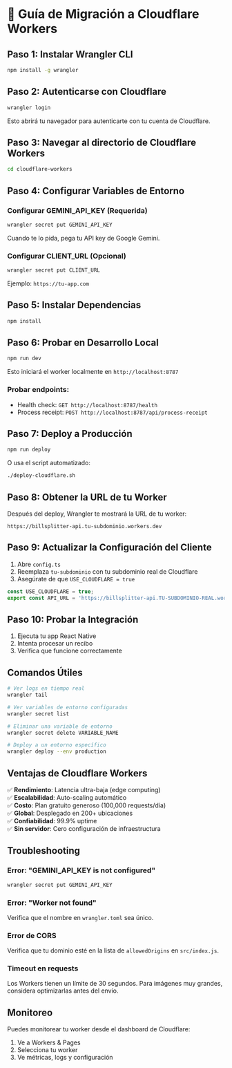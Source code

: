 # 🚀 Guía de Migración a Cloudflare Workers

## Paso 1: Instalar Wrangler CLI

```bash
npm install -g wrangler
```

## Paso 2: Autenticarse con Cloudflare

```bash
wrangler login
```

Esto abrirá tu navegador para autenticarte con tu cuenta de Cloudflare.

## Paso 3: Navegar al directorio de Cloudflare Workers

```bash
cd cloudflare-workers
```

## Paso 4: Configurar Variables de Entorno

### Configurar GEMINI_API_KEY (Requerida)
```bash
wrangler secret put GEMINI_API_KEY
```
Cuando te lo pida, pega tu API key de Google Gemini.

### Configurar CLIENT_URL (Opcional)
```bash
wrangler secret put CLIENT_URL
```
Ejemplo: `https://tu-app.com`

## Paso 5: Instalar Dependencias

```bash
npm install
```

## Paso 6: Probar en Desarrollo Local

```bash
npm run dev
```

Esto iniciará el worker localmente en `http://localhost:8787`

### Probar endpoints:
- Health check: `GET http://localhost:8787/health`
- Process receipt: `POST http://localhost:8787/api/process-receipt`

## Paso 7: Deploy a Producción

```bash
npm run deploy
```

O usa el script automatizado:
```bash
./deploy-cloudflare.sh
```

## Paso 8: Obtener la URL de tu Worker

Después del deploy, Wrangler te mostrará la URL de tu worker:
```
https://billsplitter-api.tu-subdominio.workers.dev
```

## Paso 9: Actualizar la Configuración del Cliente

1. Abre `config.ts`
2. Reemplaza `tu-subdominio` con tu subdominio real de Cloudflare
3. Asegúrate de que `USE_CLOUDFLARE = true`

```typescript
const USE_CLOUDFLARE = true;
export const API_URL = 'https://billsplitter-api.TU-SUBDOMINIO-REAL.workers.dev';
```

## Paso 10: Probar la Integración

1. Ejecuta tu app React Native
2. Intenta procesar un recibo
3. Verifica que funcione correctamente

## Comandos Útiles

```bash
# Ver logs en tiempo real
wrangler tail

# Ver variables de entorno configuradas
wrangler secret list

# Eliminar una variable de entorno
wrangler secret delete VARIABLE_NAME

# Deploy a un entorno específico
wrangler deploy --env production
```

## Ventajas de Cloudflare Workers

✅ **Rendimiento**: Latencia ultra-baja (edge computing)  
✅ **Escalabilidad**: Auto-scaling automático  
✅ **Costo**: Plan gratuito generoso (100,000 requests/día)  
✅ **Global**: Desplegado en 200+ ubicaciones  
✅ **Confiabilidad**: 99.9% uptime  
✅ **Sin servidor**: Cero configuración de infraestructura  

## Troubleshooting

### Error: "GEMINI_API_KEY is not configured"
```bash
wrangler secret put GEMINI_API_KEY
```

### Error: "Worker not found"
Verifica que el nombre en `wrangler.toml` sea único.

### Error de CORS
Verifica que tu dominio esté en la lista de `allowedOrigins` en `src/index.js`.

### Timeout en requests
Los Workers tienen un límite de 30 segundos. Para imágenes muy grandes, considera optimizarlas antes del envío.

## Monitoreo

Puedes monitorear tu worker desde el dashboard de Cloudflare:
1. Ve a Workers & Pages
2. Selecciona tu worker
3. Ve métricas, logs y configuración